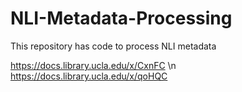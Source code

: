 # NLI-Metadata-Processing
This repository has code to process NLI metadata 

https://docs.library.ucla.edu/x/CxnFC
\n
https://docs.library.ucla.edu/x/qoHQC
